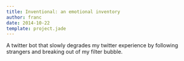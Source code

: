 ```yaml
---
title: Inventional: an emotional inventory
author: franc
date: 2014-10-22
template: project.jade
---
```


A twitter bot that slowly degrades my twitter experience by following strangers and breaking out of my filter bubble.